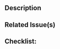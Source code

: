 <!--- Provide a general summary of your changes in the Title above -->

## Description
<!--- Describe your changes in detail -->

## Related Issue(s)

<!--- Please link to the issue(s) here: -->

## Checklist:


